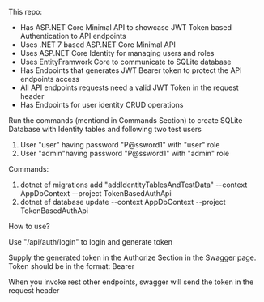 This repo:
* Has ASP.NET Core Minimal API to showcase JWT Token based Authentication to API endpoints
* Uses .NET 7 based ASP.NET Core Minimal API
* Uses ASP.NET Core Identity for managing users and roles
* Uses EntityFramwork Core to communicate to SQLite database
* Has Endpoints that generates JWT Bearer token to protect the API endpoints access
* All API endpoints requests need a valid JWT Token in the request header
* Has Endpoints for user identity CRUD operations

Run the commands (mentiond in Commands Section) to create SQLite Database with Identity tables and following two test users
1. User "user" having password "P@ssword1" with "user" role
2. User "admin"having password "P@ssword1" with "admin" role

Commands:
1. dotnet ef migrations add "addIdentityTablesAndTestData" --context AppDbContext --project TokenBasedAuthApi
2. dotnet ef database update --context AppDbContext --project TokenBasedAuthApi


How to use?

Use "/api/auth/login" to login and generate token

Supply the generated token in the Authorize Section in the Swagger page. Token should be in the format: Bearer <token>

When you invoke rest other endpoints, swagger will send the token in the request header  
